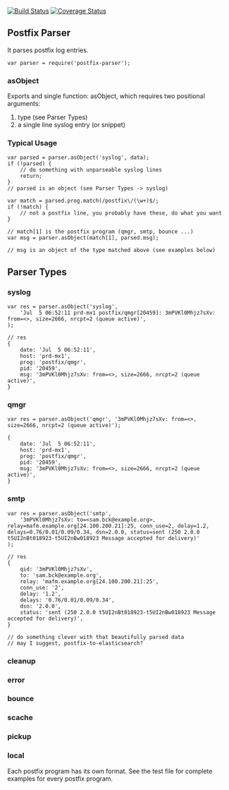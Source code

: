 [![Build Status][ci-img]][ci-url]
[![Coverage Status][cov-img]][cov-url]

## Postfix Parser

It parses postfix log entries.

    var parser = require('postfix-parser');

### asObject

Exports and single function: asObject, which requires two positional arguments:

1. type (see Parser Types)
2. a single line syslog entry (or snippet)

### Typical Usage

    var parsed = parser.asObject('syslog', data);
    if (!parsed) {
        // do something with unparseable syslog lines
        return;
    }
    // parsed is an object (see Parser Types -> syslog)

    var match = parsed.prog.match(/postfix\/(\w+)$/;
    if (!match) {
        // not a postfix line, you probably have these, do what you want
    }

    // match[1] is the postfix program (qmgr, smtp, bounce ...)
    var msg = parser.asObject(match[1], parsed.msg);

    // msg is an object of the type matched above (see examples below)


## Parser Types

### syslog

    var res = parser.asObject('syslog',
        'Jul  5 06:52:11 prd-mx1 postfix/qmgr[20459]: 3mPVKl0Mhjz7sXv: from=<>, size=2666, nrcpt=2 (queue active)',
    );

    // res
    {
        date: 'Jul  5 06:52:11',
        host: 'prd-mx1',
        prog: 'postfix/qmgr',
        pid: '20459',
        msg: '3mPVKl0Mhjz7sXv: from=<>, size=2666, nrcpt=2 (queue active)',
    }

### qmgr

    var res = parser.asObject('qmgr', '3mPVKl0Mhjz7sXv: from=<>, size=2666, nrcpt=2 (queue active)');

    {
        date: 'Jul  5 06:52:11',
        host: 'prd-mx1',
        prog: 'postfix/qmgr',
        pid: '20459',
        msg: '3mPVKl0Mhjz7sXv: from=<>, size=2666, nrcpt=2 (queue active)',
    }

### smtp

    var res = parser.asObject('smtp', 
        '3mPVKl0Mhjz7sXv: to=<sam.bck@example.org>, relay=mafm.example.org[24.100.200.21]:25, conn_use=2, delay=1.2, delays=0.76/0.01/0.09/0.34, dsn=2.0.0, status=sent (250 2.0.0 t5UI2nBt018923-t5UI2nBw018923 Message accepted for delivery)'
    );

    // res
    {
        qid: '3mPVKl0Mhjz7sXv',
        to: 'sam.bck@example.org',
        relay: 'mafm.example.org[24.100.200.21]:25',
        conn_use: '2',
        delay: '1.2',
        delays: '0.76/0.01/0.09/0.34',
        dsn: '2.0.0',
        status: 'sent (250 2.0.0 t5UI2nBt018923-t5UI2nBw018923 Message accepted for delivery)',
    }

    // do something clever with that beautifully parsed data
    // may I suggest, postfix-to-elasticsearch?

### cleanup
### error
### bounce
### scache
### pickup
### local

Each postfix program has its own format. See the test file for complete examples for every postfix program.



[ci-img]: https://travis-ci.org/DoubleCheck/postfix-parser.svg
[ci-url]: https://travis-ci.org/DoubleCheck/postfix-parser
[cov-img]: https://coveralls.io/repos/DoubleCheck/postfix-parser/badge.svg
[cov-url]: https://coveralls.io/github/DoubleCheck/postfix-parser
